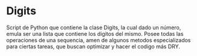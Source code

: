 # Digits
 Script de Python que contiene la clase Digits, la cual dado un número, emula ser una lista que contiene los digitos del mismo. Posee todas las operaciones de una sequencia,
amen de algunos metodos especializados para ciertas tareas, que buscan optimizar y hacer el codigo más DRY.